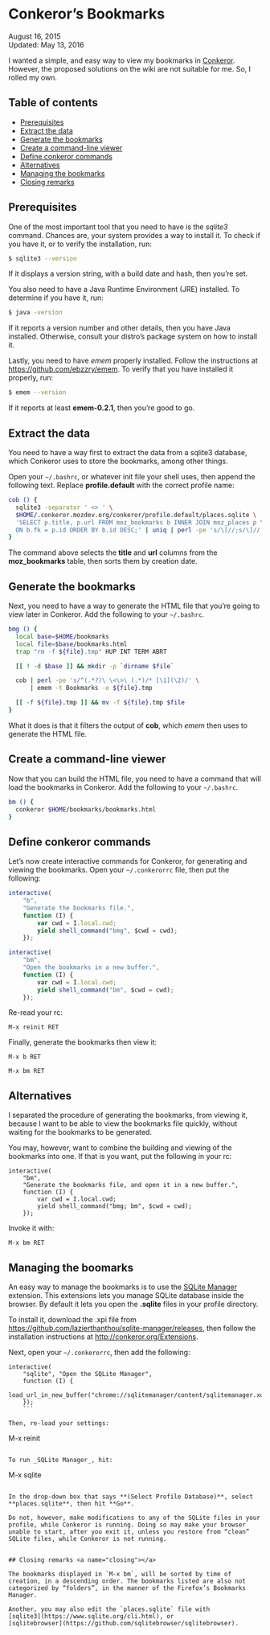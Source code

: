 Conkeror’s Bookmarks
====================

<div class="center">August 16, 2015</div>
<div class="center">Updated: May 13, 2016</div>

I wanted a simple, and easy way to view my bookmarks in
[Conkeror](http://conkeror.org). However, the proposed solutions on
the wiki are not suitable for me. So, I rolled my own.


## Table of contents

* [Prerequisites](#prereq)
* [Extract the data](#extract)
* [Generate the bookmarks](#generate)
* [Create a command-line viewer](#cli)
* [Define conkeror commands](#commands)
* [Alternatives](#alternatives)
* [Managing the bookmarks](#managing)
* [Closing remarks](#closing)


## Prerequisites <a name="prereq"></a>

One of the most important tool that you need to have is the _sqlite3_
command. Chances are, your system provides a way to install it. To
check if you have it, or to verify the installation, run:

```bash
$ sqlite3 --version
```

If it displays a version string, with a build date and hash, then
you’re set.

You also need to have a Java Runtime Environment (JRE) installed. To
determine if you have it, run:

```bash
$ java -version
```

If it reports a version number and other details, then you have Java
installed. Otherwise, consult your distro’s package system on how to
install it.

Lastly, you need to have _emem_ properly installed. Follow the
instructions at <https://github.com/ebzzry/emem>. To verify that you
have installed it properly, run:

```bash
$ emem --version
```

If it reports at least **emem-0.2.1**, then you’re good to go.


## Extract the data <a name="extract"></a>

You need to have a way first to extract the data from a sqlite3
database, which Conkeror uses to store the bookmarks, among other
things.

Open your `~/.bashrc`, or whatever init file your shell uses, then
append the following text. Replace **profile.default** with the correct
profile name:

```bash
cob () {
  sqlite3 -separator ' <> ' \
  $HOME/.conkeror.mozdev.org/conkeror/profile.default/places.sqlite \
  'SELECT p.title, p.url FROM moz_bookmarks b INNER JOIN moz_places p \
  ON b.fk = p.id ORDER BY b.id DESC;' | uniq | perl -pe 's/\[//;s/\]//'
}
```

The command above selects the **title** and **url** columns from the
**moz_bookmarks** table, then sorts them by creation date.


## Generate the bookmarks <a name="generate"></a>

Next, you need to have a way to generate the HTML file that you’re
going to view later in Conkeror. Add the following to your
`~/.bashrc`.

```bash
bmg () {
  local base=$HOME/bookmarks
  local file=$base/bookmarks.html
  trap "rm -f ${file}.tmp" HUP INT TERM ABRT

  [[ ! -d $base ]] && mkdir -p `dirname $file`

  cob | perl -pe 's/^(.*?)\ \<\>\ (.*)/* [\1](\2)/' \
      | emem -t Bookmarks -o ${file}.tmp

  [[ -f ${file}.tmp ]] && mv -f ${file}.tmp $file
}
```

What it does is that it filters the output of **cob**, which _emem_ then
uses to generate the HTML file.


## Create a command-line viewer <a name="cli"></a>

Now that you can build the HTML file, you need to have a command that
will load the bookmarks in Conkeror. Add the following to your
`~/.bashrc`.

```bash
bm () {
  conkeror $HOME/bookmarks/bookmarks.html
}
```

## Define conkeror commands <a name="commands"></a>

Let’s now create interactive commands for Conkeror, for generating and
viewing the bookmarks. Open your `~/.conkerorrc` file, then put the
following:

```javascript
interactive(
    "b",
    "Generate the bookmarks file.",
    function (I) {
        var cwd = I.local.cwd;
        yield shell_command("bmg", $cwd = cwd);
    });

interactive(
    "bm",
    "Open the bookmarks in a new buffer.",
    function (I) {
        var cwd = I.local.cwd;
        yield shell_command("bm", $cwd = cwd);
    });
```

Re-read your rc:

```
M-x reinit RET
```

Finally, generate the bookmarks then view it:

```
M-x b RET
```

```
M-x bm RET
```


## Alternatives <a name="alternatives"></a>

I separated the procedure of generating the bookmarks, from viewing
it, because I want to be able to view the bookmarks file quickly,
without waiting for the bookmarks to be generated.

You may, however, want to combine the building and viewing of the
bookmarks into one. If that is you want, put the following in your
rc:

```
interactive(
    "bm",
    "Generate the bookmarks file, and open it in a new buffer.",
    function (I) {
        var cwd = I.local.cwd;
        yield shell_command("bmg; bm", $cwd = cwd);
    });
```

Invoke it with:

```
M-x bm RET
```

## Managing the boomarks <a name="managing"></a>

An easy way to manage the bookmarks is to use the
[SQLite Manager](https://github.com/lazierthanthou/sqlite-manager)
extension. This extensions lets you manage SQLite database inside the
browser. By default it lets you open the **.sqlite** files in your
profile directory.

To install it, download the .xpi file from
<https://github.com/lazierthanthou/sqlite-manager/releases>, then
follow the installation instructions at
<http://conkeror.org/Extensions>.

Next, open your `~/.conkerorrc`, then add the following:

```
interactive(
    "sqlite", "Open the SQLite Manager",
    function (I) {
        load_url_in_new_buffer("chrome://sqlitemanager/content/sqlitemanager.xul");
    });
    ```

Then, re-load your settings:

```
M-x reinit
```

To run _SQLite Manager_, hit:

```
M-x sqlite
```

In the drop-down box that says **(Select Profile Database)**, select
**places.sqlite**, then hit **Go**.

Do not, however, make modifications to any of the SQLite files in your
profile, while Conkeror is running. Doing so may make your browser
unable to start, after you exit it, unless you restore from “clean”
SQLite files, while Conkeror is not running.


## Closing remarks <a name="closing"></a>

The bookmarks displayed in `M-x bm`, will be sorted by time of
creation, in a descending order. The bookmarks listed are also not
categorized by “folders”, in the manner of the Firefox’s Bookmarks
Manager.

Another, you may also edit the `places.sqlite` file with
[sqlite3](https://www.sqlite.org/cli.html), or
[sqlitebrowser](https://github.com/sqlitebrowser/sqlitebrowser).

